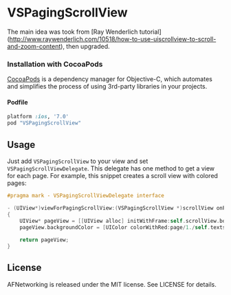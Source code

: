 # VSPagingScrollView

The main idea was took from [Ray Wenderlich tutorial] (http://www.raywenderlich.com/10518/how-to-use-uiscrollview-to-scroll-and-zoom-content), then upgraded.
### Installation with CocoaPods

[CocoaPods](http://cocoapods.org) is a dependency manager for Objective-C, which automates and simplifies the process of using 3rd-party libraries in your projects.

#### Podfile

```ruby
platform :ios, '7.0'
pod "VSPagingScrollView"
```

## Usage

Just add `VSPagingScrollView` to your view and set `VSPagingScrollViewDelegate`. This delegate has one method to get a view for each page. For example, this snippet creates a scroll view with colored pages:

```objective-c
#pragma mark - VSPagingScrollViewDelegate interface

- (UIView*)viewForPagingScrollView:(VSPagingScrollView *)scrollView onPage:(NSUInteger)page
{
    UIView* pageView = [[UIView alloc] initWithFrame:self.scrollView.bounds];
    pageView.backgroundColor = [UIColor colorWithRed:page/1./self.texts.count green:0 blue:1 alpha:1];
    
    return pageView;
}
```

## License

AFNetworking is released under the MIT license. See LICENSE for details.
